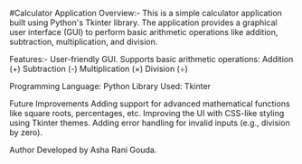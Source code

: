 #Calculator Application
Overview:-
This is a simple calculator application built using Python's Tkinter library. The application provides a graphical user interface (GUI) to perform basic arithmetic operations like addition, subtraction, multiplication, and division.

Features:-
User-friendly GUI.
Supports basic arithmetic operations:
Addition (+)
Subtraction (-)
Multiplication (×)
Division (÷)

Programming Language: Python
Library Used: Tkinter


Future Improvements
Adding support for advanced mathematical functions like square roots, percentages, etc.
Improving the UI with CSS-like styling using Tkinter themes.
Adding error handling for invalid inputs (e.g., division by zero).


Author
Developed by Asha Rani Gouda.

